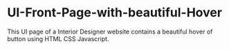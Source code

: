 # UI-Front-Page-with-beautiful-Hover

This UI page of a Interior Designer website contains a beautiful hover of button using HTML CSS Javascript.

